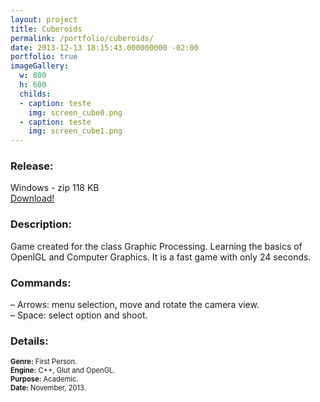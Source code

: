 ```yaml
---
layout: project
title: Cuberoids
permalink: /portfolio/cuberoids/
date: 2013-12-13 18:15:43.000000000 -02:00
portfolio: true
imageGallery:
  w: 800
  h: 600
  childs:
  - caption: teste
    img: screen_cube0.png
  - caption: teste
    img: screen_cube1.png
---
```


<h3>Release:</h3>

<div class="box">
Windows - zip 118 KB
<a href="https://www.dropbox.com/s/rk63zu9kgj70yuu/Cuberoids.zip">
<div class="box-link">
Download!
</div>
</a>
</div>

<h3>Description:</h3>

Game created for the class Graphic Processing. Learning the basics of OpenlGL and Computer Graphics.
It is a fast game with only 24 seconds.

<h3>Commands:</h3>

– Arrows: menu selection, move and rotate the camera view.<br>
– Space: select option and shoot.<br>

<h3>Details:</h3>
<p style="font-size:0.8em">
<strong>Genre:</strong> First Person.<br>
<strong>Engine:</strong> C++, Glut and OpenGL.<br>
<strong>Purpose:</strong> Academic.<br>
<strong>Date:</strong> November, 2013.<br>
</p>
